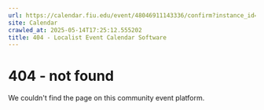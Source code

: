 ```yaml
---
url: https://calendar.fiu.edu/event/48046911143336/confirm?instance_id=48046911144361&return=https%3A%2F%2Fcalendar.fiu.edu%2F
site: Calendar
crawled_at: 2025-05-14T17:25:12.555202
title: 404 - Localist Event Calendar Software
---
```


# 404 - not found
We couldn't find the page on this community event platform.
